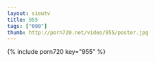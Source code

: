 ```yaml
--- 
layout: sieutv
title: 955
tags: ["000"]
thumb: http://porn720.net/video/955/poster.jpg
---
```

{% include porn720 key="955" %} 
